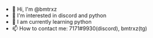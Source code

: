 - 👋 Hi, I'm @bmtrxz
- 👀 I'm interested in discord and python
- 🌱 I am currently learning python
- 📫 How to contact me: 7171#9930(discord), bmtrxz(tg)
